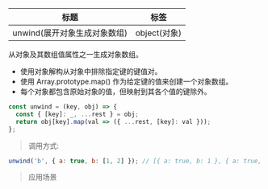 | 标题                         | 标签         |
| ---------------------------- | ------------ |
| unwind(展开对象生成对象数组) | object(对象) |

从对象及其数组值属性之一生成对象数组。

- 使用对象解构从对象中排除指定键的键值对。
- 使用 Array.prototype.map() 作为给定键的值来创建一个对象数组。
- 每个对象都包含原始对象的值，但映射到其各个值的键除外。

```js
const unwind = (key, obj) => {
  const { [key]: _, ...rest } = obj;
  return obj[key].map(val => ({ ...rest, [key]: val }));
};
```

> 调用方式:

```js
unwind('b', { a: true, b: [1, 2] }); // [{ a: true, b: 1 }, { a: true, b: 2 }]
```

> 应用场景
